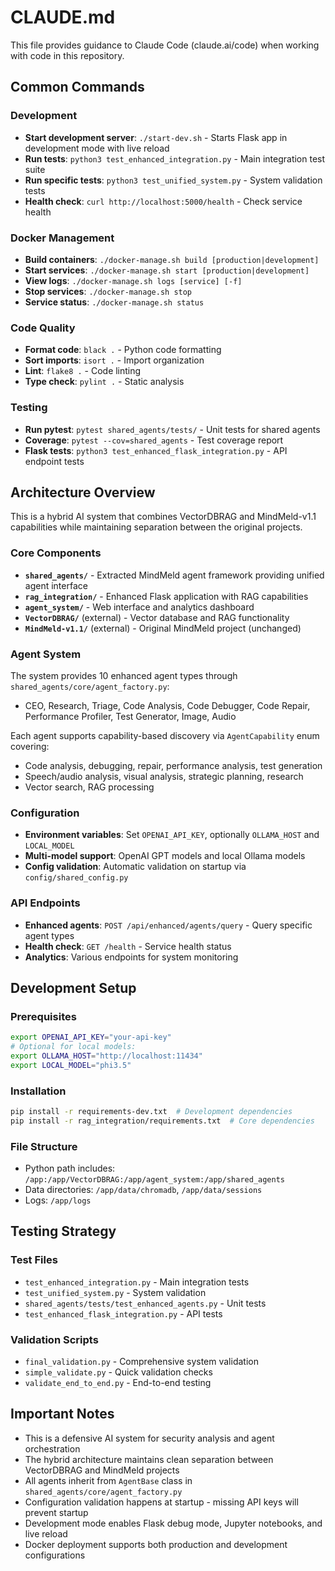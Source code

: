 # CLAUDE.md

This file provides guidance to Claude Code (claude.ai/code) when working with code in this repository.

## Common Commands

### Development
- **Start development server**: `./start-dev.sh` - Starts Flask app in development mode with live reload
- **Run tests**: `python3 test_enhanced_integration.py` - Main integration test suite
- **Run specific tests**: `python3 test_unified_system.py` - System validation tests
- **Health check**: `curl http://localhost:5000/health` - Check service health

### Docker Management
- **Build containers**: `./docker-manage.sh build [production|development]`
- **Start services**: `./docker-manage.sh start [production|development]`
- **View logs**: `./docker-manage.sh logs [service] [-f]`
- **Stop services**: `./docker-manage.sh stop`
- **Service status**: `./docker-manage.sh status`

### Code Quality
- **Format code**: `black .` - Python code formatting
- **Sort imports**: `isort .` - Import organization
- **Lint**: `flake8 .` - Code linting
- **Type check**: `pylint .` - Static analysis

### Testing
- **Run pytest**: `pytest shared_agents/tests/` - Unit tests for shared agents
- **Coverage**: `pytest --cov=shared_agents` - Test coverage report
- **Flask tests**: `python3 test_enhanced_flask_integration.py` - API endpoint tests

## Architecture Overview

This is a hybrid AI system that combines VectorDBRAG and MindMeld-v1.1 capabilities while maintaining separation between the original projects.

### Core Components
- **`shared_agents/`** - Extracted MindMeld agent framework providing unified agent interface
- **`rag_integration/`** - Enhanced Flask application with RAG capabilities
- **`agent_system/`** - Web interface and analytics dashboard
- **`VectorDBRAG/`** (external) - Vector database and RAG functionality
- **`MindMeld-v1.1/`** (external) - Original MindMeld project (unchanged)

### Agent System
The system provides 10 enhanced agent types through `shared_agents/core/agent_factory.py`:
- CEO, Research, Triage, Code Analysis, Code Debugger, Code Repair, Performance Profiler, Test Generator, Image, Audio

Each agent supports capability-based discovery via `AgentCapability` enum covering:
- Code analysis, debugging, repair, performance analysis, test generation
- Speech/audio analysis, visual analysis, strategic planning, research
- Vector search, RAG processing

### Configuration
- **Environment variables**: Set `OPENAI_API_KEY`, optionally `OLLAMA_HOST` and `LOCAL_MODEL`
- **Multi-model support**: OpenAI GPT models and local Ollama models
- **Config validation**: Automatic validation on startup via `config/shared_config.py`

### API Endpoints
- **Enhanced agents**: `POST /api/enhanced/agents/query` - Query specific agent types
- **Health check**: `GET /health` - Service health status
- **Analytics**: Various endpoints for system monitoring

## Development Setup

### Prerequisites
```bash
export OPENAI_API_KEY="your-api-key"
# Optional for local models:
export OLLAMA_HOST="http://localhost:11434"
export LOCAL_MODEL="phi3.5"
```

### Installation
```bash
pip install -r requirements-dev.txt  # Development dependencies
pip install -r rag_integration/requirements.txt  # Core dependencies
```

### File Structure
- Python path includes: `/app:/app/VectorDBRAG:/app/agent_system:/app/shared_agents`
- Data directories: `/app/data/chromadb`, `/app/data/sessions`
- Logs: `/app/logs`

## Testing Strategy

### Test Files
- `test_enhanced_integration.py` - Main integration tests
- `test_unified_system.py` - System validation
- `shared_agents/tests/test_enhanced_agents.py` - Unit tests
- `test_enhanced_flask_integration.py` - API tests

### Validation Scripts
- `final_validation.py` - Comprehensive system validation
- `simple_validate.py` - Quick validation checks
- `validate_end_to_end.py` - End-to-end testing

## Important Notes

- This is a defensive AI system for security analysis and agent orchestration
- The hybrid architecture maintains clean separation between VectorDBRAG and MindMeld projects
- All agents inherit from `AgentBase` class in `shared_agents/core/agent_factory.py`
- Configuration validation happens at startup - missing API keys will prevent startup
- Development mode enables Flask debug mode, Jupyter notebooks, and live reload
- Docker deployment supports both production and development configurations